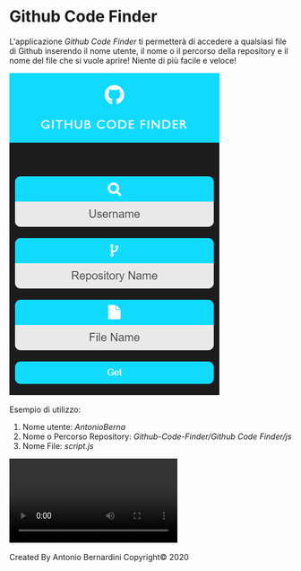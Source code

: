 # Github Code Finder
L'applicazione _Github Code Finder_ ti permetterà di accedere a qualsiasi file di Github inserendo il nome utente, il nome o il percorso della repository e il nome del file che si vuole aprire! Niente di più facile e veloce!

![](images/1.PNG)

Esempio di utilizzo:
1) Nome utente: _AntonioBerna_
2) Nome o Percorso Repository: _Github-Code-Finder/Github Code Finder/js_
3) Nome File: _script.js_

![](video/app.mp4)

Created By Antonio Bernardini Copyright© 2020
